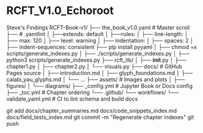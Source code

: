 # RCFT_V1.0_Echoroot
Steve's Findings
RCFT-Book-v1/
├── the_book_v1.0.yaml         # Master scroll
├── # .yamllint
│   ├──extends: default
│   ├──rules:
│   ├──  line-length:
│   ├── max: 120
│   ├── level: warning
│   ├── indentation:
│   ├── spaces: 2
│   ├── indent-sequences: consistent
├── pip install pyyaml
│   ├── chmod +x scripts/generate_indexes.py
│   ├── ./scripts/generate_indexes.py
│   ├── python3 scripts/generate_indexes.py
├── rcft_lib/
│   ├── __init__.py
│   ├── chapter1.py
│   ├── chapter2.py
│   └── visuals.py
├── docs/                      # GitHub Pages source
│   ├── introduction.md
│   ├── glyph_foundations.md
│   ├── calabi_yau_glyphs.md
│   └── ...
├── assets/                    # Images and plots
│   ├── figures/
│   └── diagrams/
├── _config.yml                # Jupyter Book or Docs config
├── _toc.yml                   # Chapter ordering
└── .github/
    └── workflows/
        └── validate_yaml.yml  # CI to lint schema and build docs

git add docs/chapter_summaries.md docs/code_snippets_index.md docs/field_tests_index.md
git commit -m "Regenerate chapter indexes"
git push

